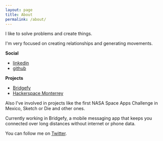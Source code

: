 ```yaml
---
layout: page
title: About
permalink: /about/
---
```


I like to solve problems and create things.

I'm very focused on creating relationships and generating movements.

**Social**

* [linkedin](http://twitter.com/digaresc)
* [github](http://github.com/digaresc)

**Projects**

* [Bridgefy](http://bridgefy.me)
* [Hackerspace Monterrey](http://hsmty.org)


Also I've involved in projects like the first NASA Space Apps Challenge in Mexico, Sketch or Die and other ones.

Currently working in Bridgefy, a mobile messaging app that keeps you connected over long distances without internet or phone data.

You can follow me on [Twitter](http://twitter.com/digaresc).
